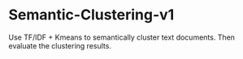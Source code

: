 # Semantic-Clustering-v1

Use TF/IDF + Kmeans to semantically cluster text documents.
Then evaluate the clustering results.
